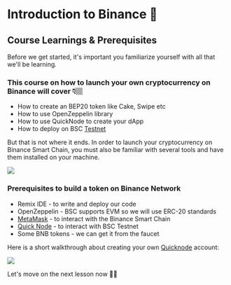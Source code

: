 # Introduction to Binance 💠

## Course Learnings & Prerequisites


Before we get started, it's important you familiarize yourself with all that we'll be learning. 

### This course on how to launch your own cryptocurrency on Binance will cover 👇🏼

*   How to create an BEP20 token like Cake, Swipe etc
*   How to use OpenZeppelin library
*   How to use QuickNode to create your dApp
*   How to deploy on BSC [Testnet](https://metaschool.so/articles/testnet-meaning/)

But that is not where it ends. In order to launch your cryptocurrency on Binance Smart Chain, you must also be familiar with several tools and have them installed on your machine.

![](https://metaschool.s3-ap-southeast-1.amazonaws.com/images/6I5tp7IhZ7cND3oWi2Q0KiwiKmk57dQNdSlmxuhf.gif)

### Prerequisites to build a token on Binance Network

*   Remix IDE - to write and deploy our code
*   OpenZeppelin - BSC supports EVM so we will use ERC-20 standards
*   [MetaMask](https://metaschool.so/course/understand-and-setup-metamask-account) - to interact with the Binance Smart Chain
*   [Quick Node](https://www.quicknode.com/?utm_source=partner&utm_campaign=metaschool&utm_content=metaschool-guides&utm_medium=partner) - to interact with BSC Testnet 
*   Some BNB tokens - we can get it from the faucet

Here is a short walkthrough about creating your own [Quicknode](https://www.quicknode.com/?utm_source=partner&utm_campaign=metaschool&utm_content=metaschool-guides&utm_medium=partner) account:

![](https://metaschool.s3-ap-southeast-1.amazonaws.com/images/V8bJUbyNhwWrO7Rl653gVsA8kGKMCDZA35aG4CNa.gif)

Let's move on the next lesson now 🫰🏼
